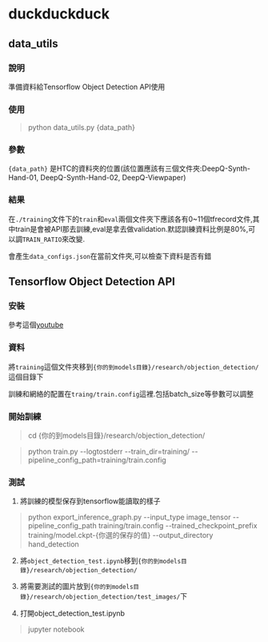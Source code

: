 # duckduckduck
## data_utils
### 說明
準備資料給Tensorflow Object Detection API使用
### 使用
> python data_utils.py {data_path}
### 參數
`{data_path}` 是HTC的資料夾的位置(該位置應該有三個文件夾:DeepQ-Synth-Hand-01, DeepQ-Synth-Hand-02, DeepQ-Viewpaper)
### 結果
在`./training`文件下的`train`和`eval`兩個文件夾下應該各有0~11個tfrecord文件,其中train是會被API那去訓練,eval是拿去做validation.默認訓練資料比例是80%,可以調`TRAIN_RATIO`來改變.

會產生`data_configs.json`在當前文件夾,可以檢查下資料是否有錯

## Tensorflow Object Detection API
### 安裝
參考這個[youtube](https://www.youtube.com/playlist?list=PLQVvvaa0QuDcNK5GeCQnxYnSSaar2tpku)
### 資料
將`training`這個文件夾移到`{你的到models目錄}/research/objection_detection/`這個目錄下

訓練和網絡的配置在`traing/train.config`這裡.包括batch_size等參數可以調整
### 開始訓練
>cd {你的到models目錄}/research/objection_detection/

>python train.py --logtostderr --train_dir=training/ --pipeline_config_path=training/train.config
### 測試
1. 將訓練的模型保存到tensorflow能讀取的樣子
> python export_inference_graph.py     --input_type image_tensor    --pipeline_config_path training/train.config  --trained_checkpoint_prefix training/model.ckpt-{你選的保存的值} --output_directory hand_detection

2. 將`object_detection_test.ipynb`移到`{你的到models目錄}/research/objection_detection/`

3. 將需要測試的圖片放到`{你的到models目錄}/research/objection_detection/test_images/`下

4. 打開object_detection_test.ipynb
>jupyter notebook 
